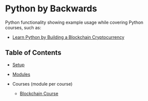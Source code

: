 # Python by Backwards

Python functionality showing example usage while covering Python courses, such as:

- [Learn Python by Building a Blockchain Cryptocurrency](https://www.udemy.com/learn-python-by-building-a-blockchain-cryptocurrency)

## Table of Contents

- [Setup](docs/setup.md)

- [Modules](docs/modules.md)

- Courses (module per course)
  - [Blockchain Course](blockchain-course/README.md)